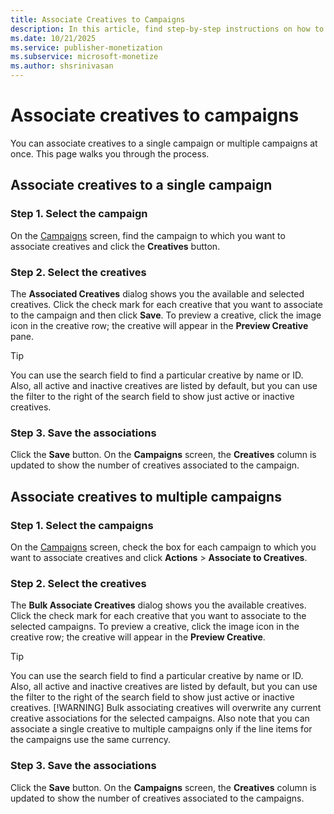 ```yaml
---
title: Associate Creatives to Campaigns
description: In this article, find step-by-step instructions on how to associate creatives to a single campaign or multiple campaigns.
ms.date: 10/21/2025
ms.service: publisher-monetization
ms.subservice: microsoft-monetize
ms.author: shsrinivasan
---
```


# Associate creatives to campaigns

You can associate creatives to a single campaign or multiple campaigns at once. This page walks you through the process.

## Associate creatives to a single campaign

### Step 1. Select the campaign

On the [Campaigns](explore-campaigns.md) screen, find the campaign to which you want to associate creatives and click the **Creatives** button.

### Step 2. Select the creatives

The **Associated Creatives** dialog shows you the available and selected creatives. Click the check mark for each creative that you want to associate to the campaign and then click **Save**. To preview a creative, click the image icon in the creative row; the creative will appear in the **Preview Creative** pane.

> [!TIP]
> You can use the search field to find a particular creative by name or ID. Also, all active and inactive creatives are listed by default, but you can use the filter to the right of the search field to show just active or inactive creatives.

### Step 3. Save the associations

Click the **Save** button. On the **Campaigns** screen, the **Creatives** column is updated to show the number of creatives associated to the campaign.

## Associate creatives to multiple campaigns

### Step 1. Select the campaigns

On the [Campaigns](explore-campaigns.md) screen, check the box for each campaign to which you want to associate creatives and click **Actions** > **Associate to Creatives**.

### Step 2. Select the creatives

The **Bulk Associate Creatives** dialog shows you the available creatives. Click the check mark for each creative that you want to associate to the selected campaigns. To preview a creative, click the image icon in the creative row; the creative will appear in the **Preview Creative**.

> [!TIP]
> You can use the search field to find a particular creative by name or ID. Also, all active and inactive creatives are listed by default, but you can use the filter to the right of the search field to show just active or inactive creatives.
> [!WARNING]
> Bulk associating creatives will overwrite any current creative associations for the selected campaigns. Also note that you can associate a single creative to multiple campaigns only if the line items for the campaigns use the same currency.

### Step 3. Save the associations

Click the **Save** button. On the **Campaigns** screen, the **Creatives** column is updated to show the number of creatives associated to the campaigns.
